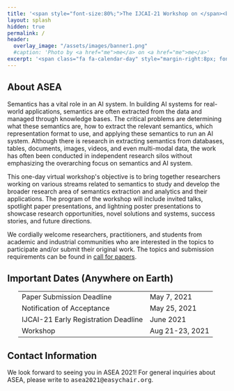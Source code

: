 ```yaml
---
title: '<span style="font-size:80%;">The IJCAI-21 Workshop on </span><br>Applied Semantics Extraction and Analytics  <span style="font-size:70%;">(ASEA)</span>'
layout: splash
hidden: true
permalink: /
header:
  overlay_image: "/assets/images/banner1.png"
  #caption: 'Photo by <a href="me">me</a> on <a href="me">me</a>'
excerpt: '<span class="fa fa-calendar-day" style="margin-right:8px; font-size: 90%;"></span>August 21-23, 2021<br/><span class="fa fa-map-marker-alt" style="margin-right:8px; font-size: 90%;"></span>Virtual'
---
```


<h2>About ASEA</h2>

Semantics has a vital role in an AI system. In building AI systems for real-world applications, semantics are often extracted from the data and managed through knowledge bases. The critical problems are determining what these semantics are, how to extract the relevant semantics, which representation format to use, and applying these semantics to run an AI system. Although there is research in extracting semantics from databases, tables, documents, images, videos, and even multi-modal data, the work has often been conducted in independent research silos without emphasizing the overarching focus on semantics and AI system.  

This one-day virtual workshop's objective is to bring together researchers working on various streams related to semantics to study and develop the broader research area of semantics extraction and analytics and their applications. The program of the workshop will include invited talks, spotlight paper presentations, and lightning poster presentations to showcase research opportunities, novel solutions and systems, success stories, and future directions. 

We cordially welcome researchers, practitioners, and students from academic and industrial communities who are interested in the topics to participate and/or submit their original work. The topics and submission requirements can be found in [call for papers](/ijcai-asea2021/call_for_papers).


<h2 id="dates">Important Dates (Anywhere on Earth)</h2>
<center>
<table style="width: 90%">
    <tbody>
        <tr>
            <td>Paper Submission Deadline</td>
            <td>May 7, 2021</td>
        </tr>
        <tr>
            <td>Notification of Acceptance</td>
            <td>May 25, 2021</td>
        </tr>   
        <tr>
            <td>IJCAI-21 Early Registration Deadline</td>
            <td>June 2021</td>
        </tr>             
        <tr>
            <td>Workshop</td>
            <td>Aug 21-23, 2021</td>
        </tr>   
    </tbody>
</table>
</center>

<h2 id='contact'>Contact Information</h2>
We look forward to seeing you in ASEA 2021! For general inquiries about ASEA, please write to <kbd>asea2021@easychair.org</kbd>.